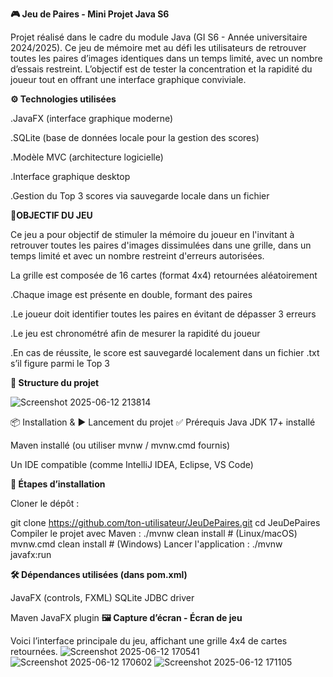 **🎮 Jeu de Paires - Mini Projet Java S6**

Projet réalisé dans le cadre du module Java (GI S6 - Année universitaire 2024/2025).
Ce jeu de mémoire met au défi les utilisateurs de retrouver toutes les paires d’images identiques dans un temps limité, 
avec un nombre d’essais restreint. L’objectif est de tester la concentration et la rapidité du joueur tout en offrant une interface graphique conviviale.

**⚙️ Technologies utilisées**

.JavaFX (interface graphique moderne)

.SQLite (base de données locale pour la gestion des scores)

.Modèle MVC (architecture logicielle)

.Interface graphique desktop

.Gestion du Top 3 scores via sauvegarde locale dans un fichier

**🎯OBJECTIF DU JEU**

Ce jeu a pour objectif de stimuler la mémoire du joueur en l'invitant à retrouver toutes les paires d'images dissimulées dans une grille,
dans un temps limité et avec un nombre restreint d'erreurs autorisées.

La grille est composée de 16 cartes (format 4x4) retournées aléatoirement

.Chaque image est présente en double, formant des paires

.Le joueur doit identifier toutes les paires en évitant de dépasser 3 erreurs

.Le jeu est chronométré afin de mesurer la rapidité du joueur

.En cas de réussite, le score est sauvegardé localement dans un fichier .txt s’il figure parmi le Top 3

**📁 Structure du projet** 

![Screenshot 2025-06-12 213814](https://github.com/user-attachments/assets/938a113f-0e22-4e5b-81e1-2da48330ce30)


📦 Installation & ▶️ Lancement du projet
✅ Prérequis
Java JDK 17+ installé

Maven installé (ou utiliser mvnw / mvnw.cmd fournis)

Un IDE compatible (comme IntelliJ IDEA, Eclipse, VS Code)

**🔧 Étapes d’installation**

Cloner le dépôt :

git clone https://github.com/ton-utilisateur/JeuDePaires.git
cd JeuDePaires
Compiler le projet avec Maven :
./mvnw clean install       # (Linux/macOS)
mvnw.cmd clean install     # (Windows)
Lancer l'application :
./mvnw javafx:run

**🛠️ Dépendances utilisées (dans pom.xml)**

JavaFX (controls, FXML)
SQLite JDBC driver

Maven JavaFX plugin
**🖼️ Capture d’écran - Écran de jeu**

Voici l’interface principale du jeu, affichant une grille 4x4 de cartes retournées.
![Screenshot 2025-06-12 170541](https://github.com/user-attachments/assets/7d59b010-73d5-437d-8027-6190d3a474f6)
![Screenshot 2025-06-12 170602](https://github.com/user-attachments/assets/e886aaec-7a49-4b07-af73-8e31d33519b4)
![Screenshot 2025-06-12 171105](https://github.com/user-attachments/assets/17446f0b-70da-4686-b2c1-072fe433a315)





